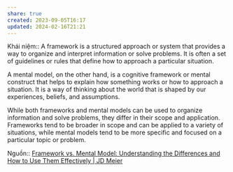 ```yaml
---
share: true
created: 2023-09-05T16:17
updated: 2024-02-16T21:21
---
```


Khái niệm:: 
A framework is a structured approach or system that provides a way to organize and interpret information or solve problems. It is often a set of guidelines or rules that define how to approach a particular situation.

A mental model, on the other hand, is a cognitive framework or mental construct that helps to explain how something works or how to approach a situation. It is a way of thinking about the world that is shaped by our experiences, beliefs, and assumptions.

While both frameworks and mental models can be used to organize information and solve problems, they differ in their scope and application. Frameworks tend to be broader in scope and can be applied to a variety of situations, while mental models tend to be more specific and focused on a particular topic or problem.

Nguồn:: [Framework vs. Mental Model: Understanding the Differences and How to Use Them Effectively | JD Meier](https://jdmeier.com/frameworks-vs-mental-models/)